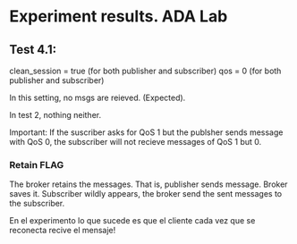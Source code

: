 # Experiment results. ADA Lab

## Test 4.1:
clean_session = true (for both publisher and subscriber)
qos = 0 (for both publisher and subscriber)

In this setting, no msgs are reieved. (Expected).

In test 2, nothing neither.

Important: If the suscriber asks for QoS 1 but the publsher sends message with QoS 0, the subscriber will not recieve messages of QoS 1 but 0.

### Retain FLAG

The broker retains the messages. That is, publisher sends message. Broker saves it. Subscriber wildly appears, the broker send the sent messages to the subscriber.

En el experimento lo que sucede es que el cliente cada vez que se reconecta recive el mensaje!